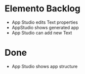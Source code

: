 Elemento Backlog
================

- App Studio edits Text properties
- AppStudio shows generated app
- App Studio can add new Text

Done
====

- App Studio shows app structure
